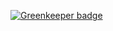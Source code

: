 

[![Greenkeeper badge](https://badges.greenkeeper.io/runfan/koajs-test.svg)](https://greenkeeper.io/)